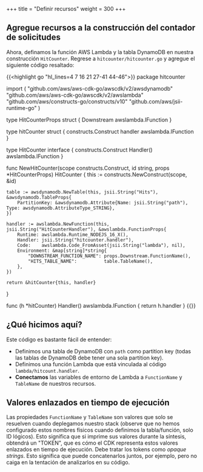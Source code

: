 +++
title = "Definir recursos"
weight = 300
+++

## Agregue recursos a la construcción del contador de solicitudes 

Ahora, definamos la función AWS Lambda y la tabla DynamoDB en nuestra construcción `HitCounter`. Regrese a `hitcounter/hitcounter.go`  y agregue el siguiente código resaltado:

{{<highlight go "hl_lines=4 7 16 21 27-41 44-46">}}
package hitcounter

import (
	"github.com/aws/aws-cdk-go/awscdk/v2/awsdynamodb"
	"github.com/aws/aws-cdk-go/awscdk/v2/awslambda"
	"github.com/aws/constructs-go/constructs/v10"
	"github.com/aws/jsii-runtime-go"
)

type HitCounterProps struct {
	Downstream awslambda.IFunction
}

type hitCounter struct {
	constructs.Construct
	handler awslambda.IFunction
}

type HitCounter interface {
	constructs.Construct
	Handler() awslambda.IFunction
}

func NewHitCounter(scope constructs.Construct, id string, props *HitCounterProps) HitCounter {
	this := constructs.NewConstruct(scope, &id)

	table := awsdynamodb.NewTable(this, jsii.String("Hits"), &awsdynamodb.TableProps{
		PartitionKey: &awsdynamodb.Attribute{Name: jsii.String("path"), Type: awsdynamodb.AttributeType_STRING},
	})

	handler := awslambda.NewFunction(this, jsii.String("HitCounterHandler"), &awslambda.FunctionProps{
		Runtime: awslambda.Runtime_NODEJS_16_X(),
		Handler: jsii.String("hitcounter.handler"),
		Code:    awslambda.Code_FromAsset(jsii.String("lambda"), nil),
		Environment: &map[string]*string{
			"DOWNSTREAM_FUNCTION_NAME": props.Downstream.FunctionName(),
			"HITS_TABLE_NAME":          table.TableName(),
		},
	})

	return &hitCounter{this, handler}
}

func (h *hitCounter) Handler() awslambda.IFunction {
	return h.handler
}
{{</highlight>}}

## ¿Qué hicimos aquí?

Este código es bastante fácil de entender:

* Definimos una tabla de DynamoDB con `path` como partition key (todas las tablas de DynamoDB debe tener una sola partition key).
* Definimos una función Lambda que está vinculada al código `lambda/hitcount.handler`.
* __Conectamos__ las variables de entorno de Lambda a `FunctionName` y `TableName` de nuestros recursos.

## Valores enlazados en tiempo de ejecución

Las propiedades `FunctionName` y `TableName` son valores que solo se resuelven cuando deplegamos nuestro stack (observe que no hemos configurado estos nombres físicos cuando definimos la tabla/función, solo ID lógicos). Esto significa que si imprime sus valores durante la síntesis, obtendrá un "TOKEN", que es cómo el CDK representa estos valores enlazados en tiempo de ejecución. Debe tratar los tokens como *opaque strings*. Esto significa que puede concatenarlos juntos, por ejemplo, pero no caiga en la tentación de analizarlos en su código.
